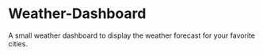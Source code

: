 # Weather-Dashboard
A small weather dashboard to display the weather forecast for your favorite cities.
